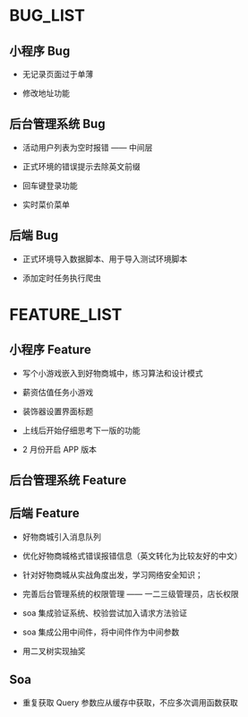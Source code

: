 # BUG_LIST

## 小程序 Bug

- 无记录页面过于单薄

- 修改地址功能

<!-- - 添加物流查询 -->

## 后台管理系统 Bug

<!-- - 录入奖品物流单号时，需要录入物流公司 -->

- 活动用户列表为空时报错 —— 中间层

- 正式环境的错误提示去除英文前缀

- 回车键登录功能

- 实时菜价菜单

## 后端 Bug

- 正式环境导入数据脚本、用于导入测试环境脚本

- 添加定时任务执行爬虫

# FEATURE_LIST
## 小程序 Feature

- 写个小游戏嵌入到好物商城中，练习算法和设计模式

- 薪资估值任务小游戏

- 装饰器设置界面标题

- 上线后开始仔细思考下一版的功能

- 2 月份开启 APP 版本

## 后台管理系统 Feature


## 后端 Feature

- 好物商城引入消息队列

- 优化好物商城格式错误报错信息（英文转化为比较友好的中文）

- 针对好物商城从实战角度出发，学习网络安全知识；

- 完善后台管理系统的权限管理 —— 一二三级管理员，店长权限

- soa 集成验证系统、校验尝试加入请求方法验证

- soa 集成公用中间件，将中间件作为中间参数

- 用二叉树实现抽奖

## Soa

- 重复获取 Query 参数应从缓存中获取，不应多次调用函数获取